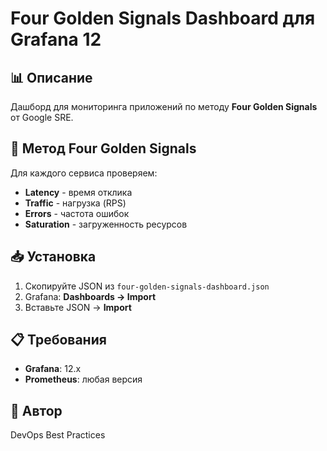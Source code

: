 # Four Golden Signals Dashboard для Grafana 12

## 📊 Описание

Дашборд для мониторинга приложений по методу **Four Golden Signals** от Google SRE.

## 🎯 Метод Four Golden Signals

Для каждого сервиса проверяем:
- **Latency** - время отклика
- **Traffic** - нагрузка (RPS)
- **Errors** - частота ошибок
- **Saturation** - загруженность ресурсов

## 📥 Установка

1. Скопируйте JSON из `four-golden-signals-dashboard.json`
2. Grafana: **Dashboards → Import**
3. Вставьте JSON → **Import**

## 📋 Требования

- **Grafana**: 12.x
- **Prometheus**: любая версия

## 📝 Автор

DevOps Best Practices